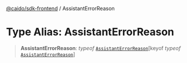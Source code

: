 [@caido/sdk-frontend](../index.md) / AssistantErrorReason

# Type Alias: AssistantErrorReason

> **AssistantErrorReason**: *typeof* [`AssistantErrorReason`](../variables/AssistantErrorReason.md)\[keyof *typeof* [`AssistantErrorReason`](../variables/AssistantErrorReason.md)\]
